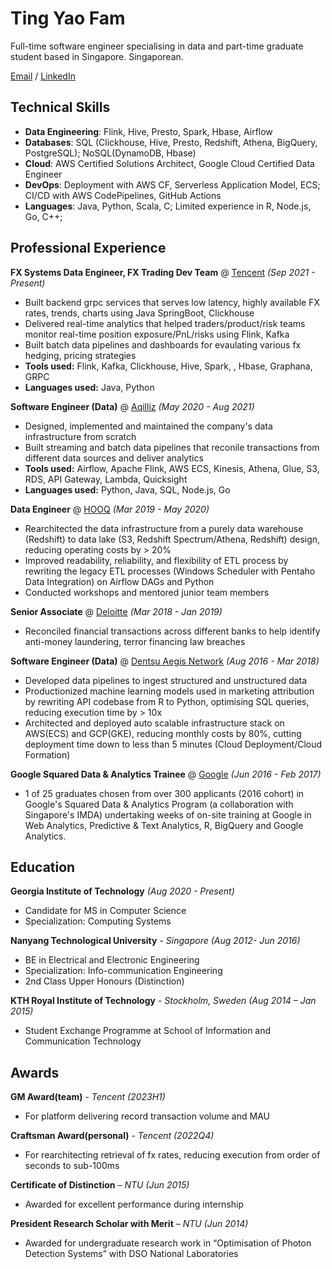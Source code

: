 # Ting Yao Fam

Full-time software engineer specialising in data and part-time graduate student based in Singapore. Singaporean.

[Email](mailto:tingyao.fam@gmail.com)  / [LinkedIn](https://www.linkedin.com/in/tingyao-fam/)

## Technical Skills

* **Data Engineering**: Flink, Hive, Presto, Spark, Hbase, Airflow
* **Databases**: SQL (Clickhouse, Hive, Presto, Redshift, Athena, BigQuery, PostgreSQL); NoSQL(DynamoDB, Hbase)
* **Cloud**: AWS Certified Solutions Architect, Google Cloud Certified Data Engineer
* **DevOps**: Deployment with AWS CF, Serverless Application Model, ECS; CI/CD with AWS CodePipelines, GitHub Actions
* **Languages**:  Java, Python, Scala, C; Limited experience in R, Node.js, Go, C++;

## Professional Experience

**FX Systems Data Engineer, FX Trading Dev Team** @ [Tencent](https://tencent.com/) _(Sep 2021 - Present)_

* Built backend grpc services that serves low latency, highly available FX rates, trends, charts using Java SpringBoot, Clickhouse
* Delivered real-time analytics that helped traders/product/risk teams monitor real-time position exposure/PnL/risks using Flink, Kafka
* Built batch data pipelines and dashboards for evaulating various fx hedging, pricing strategies
* **Tools used:** Flink, Kafka, Clickhouse, Hive, Spark, , Hbase, Graphana, GRPC
* **Languages used:** Java, Python

**Software Engineer (Data)** @ [Aqilliz](https://aqilliz.com/) _(May 2020 - Aug 2021)_

* Designed, implemented and maintained the company's data infrastructure from scratch
* Built streaming and batch data pipelines that reconile transactions from different data sources and deliver analytics
* **Tools used:** Airflow, Apache Flink, AWS ECS, Kinesis, Athena, Glue, S3, RDS, API Gateway, Lambda, Quicksight
* **Languages used:** Python, Java, SQL, Node.js, Go

**Data Engineer** @ [HOOQ](https://en.wikipedia.org/wiki/Hooq) _(Mar 2019 - May 2020)_

* Rearchitected the data infrastructure from a purely data warehouse (Redshift) to data lake (S3, Redshift Spectrum/Athena, Redshift) design, reducing operating costs by > 20%
* Improved readability, reliability, and flexibility of ETL process by rewriting the legacy ETL processes (Windows Scheduler with Pentaho Data Integration) on Airflow DAGs and Python
* Conducted workshops and mentored junior team members

**Senior Associate** @ [Deloitte](https://www2.deloitte.com/sg/en.html) _(Mar 2018 - Jan 2019)_

* Reconciled financial transactions across different banks to help identify anti-money laundering, terror financing law breaches

**Software Engineer (Data)** @ [Dentsu Aegis Network](https://www2.deloitte.com/sg/en.html) _(Aug 2016 - Mar 2018)_

* Developed data pipelines to ingest structured and unstructured data
* Productionized machine learning models used in marketing attribution by rewriting API codebase from R to Python, optimising SQL queries, reducing execution time by > 10x
* Architected and deployed auto scalable infrastructure stack on AWS(ECS) and GCP(GKE), reducing monthly costs by 80%, cutting deployment time down to less than 5 minutes (Cloud Deployment/Cloud Formation)

**Google Squared Data & Analytics Trainee** @ [Google](https://www.google.com/) _(Jun 2016 - Feb 2017)_

* 1 of 25 graduates chosen from over 300 applicants (2016 cohort) in Google's Squared Data & Analytics Program (a collaboration with Singapore's IMDA) undertaking weeks of on-site training at Google in Web Analytics, Predictive & Text Analytics, R, BigQuery and Google Analytics.

## Education

**Georgia Institute of Technology** _(Aug 2020 - Present)_

* Candidate for MS in Computer Science
* Specialization: Computing Systems

**Nanyang Technological University** - _Singapore (Aug 2012- Jun 2016)_

* BE in Electrical and Electronic Engineering
* Specialization: Info-communication Engineering
* 2nd Class Upper Honours (Distinction)

**KTH Royal Institute of Technology** - _Stockholm, Sweden (Aug 2014 – Jan 2015)_

* Student Exchange Programme at School of Information and Communication Technology

## Awards
**GM Award(team)** - _Tencent (2023H1)_

* For platform delivering record transaction volume and MAU

**Craftsman Award(personal)** - _Tencent (2022Q4)_

* For rearchitecting retrieval of fx rates, reducing execution from order of seconds to sub-100ms

**Certificate of Distinction** – _NTU (Jun 2015)_

* Awarded for excellent performance during internship

**President Research Scholar with Merit** – _NTU (Jun 2014)_

* Awarded for undergraduate research work in “Optimisation of Photon Detection Systems” with DSO National Laboratories
